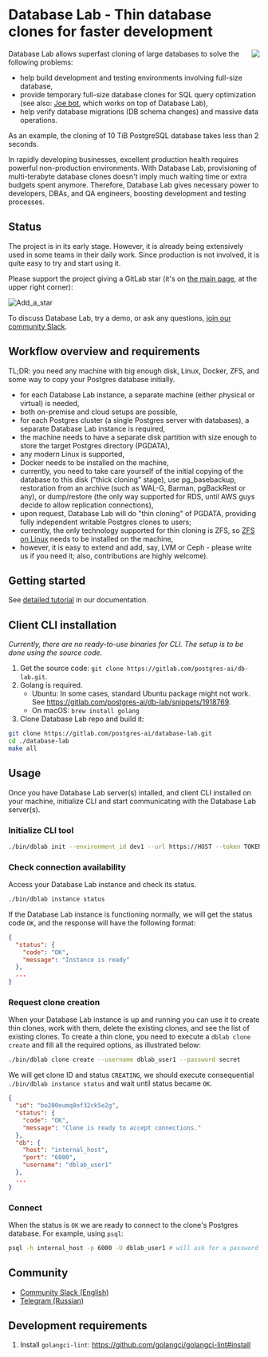 # Database Lab - Thin database clones for faster development

<img src="https://gitlab.com/postgres-ai/database-lab/-/raw/master/assets/db-lab.png" align="right" border="0" />
Database Lab allows superfast cloning of large databases to solve the following problems:

- help build development and testing environments involving full-size database,
- provide temporary full-size database clones for SQL query optimization (see also:
[Joe bot](https://gitlab.com/postgres-ai/joe), which works on top of Database Lab),
- help verify database migrations (DB schema changes) and massive data operations.

As an example, the cloning of 10 TiB PostgreSQL database takes less than 2 seconds.

In rapidly developing businesses, excellent production health requires powerful non-production environments.
With Database Lab, provisioning of multi-terabyte database clones doesn't imply much
waiting time or extra budgets spent anymore. Therefore, Database Lab gives necessary power to developers, DBAs,
and QA engineers, boosting development and testing processes.

## Status

The project is in its early stage. However, it is already being extensively used
in some teams in their daily work. Since production is not involved, it is
quite easy to try and start using it.

Please support the project giving a GitLab star (it's on [the main page](https://gitlab.com/postgres-ai/database-lab),
at the upper right corner):

![Add_a_star](/uploads/a06496bba35e6221b81eea0cd4a4ee44/Screen_Recording_2020-02-04_at_18.39.02.2020-02-04_18_47_42.gif)

To discuss Database Lab, try a demo, or ask any questions, [join our community Slack](https://database-lab-team-slack-invite.herokuapp.com/).

## Workflow overview and requirements

TL;DR: you need any machine with big enough disk, Linux, Docker, ZFS, and some way to copy your Postgres database initially.

- for each Database Lab instance, a separate machine (either physical or virtual) is needed,
- both on-premise and cloud setups are possible,
- for each Postgres cluster (a single Postgres server with databases), a separate Database Lab instance is required,
- the machine needs to have a separate disk partition with size enough to store the target Postgres directory (PGDATA),
- any modern Linux is supported,
- Docker needs to be installed on the machine,
- currently, you need to take care yourself of the initial copying of the database to this disk ("thick cloning" stage),
use pg_basebackup, restoration from an archive (such as WAL-G, Barman, pgBackRest or any), or dump/restore (the only way
supported for RDS, until AWS guys decide to allow replication connections),
- upon request, Database Lab will do "thin cloning" of PGDATA, providing fully independent writable
Postgres clones to users;
- currently, the only technology supported for thin cloning is ZFS,
so [ZFS on Linux](https://zfsonlinux.org/) needs to be installed on the machine,
- however, it is easy to extend and add, say, LVM or Ceph - please write us if you
need it; also, contributions are highly welcome).

## Getting started
See [detailed tutorial](https://postgres.ai/docs/database-lab/1_tutorial)
in our documentation.

## Client CLI installation

*Currently, there are no ready-to-use binaries for CLI. The setup
is to be done using the source code.* <!-- TODO: we need to ship binaries, at least for Linux, better Linux + MacOS -->

1. Get the source code: `git clone https://gitlab.com/postgres-ai/db-lab.git`.
1. Golang is required.
    - Ubuntu: In some cases, standard Ubuntu package might not work. See
https://gitlab.com/postgres-ai/db-lab/snippets/1918769.
    - On macOS: `brew install golang`
1. Clone Database Lab repo and build it:
``` bash
git clone https://gitlab.com/postgres-ai/database-lab.git
cd ./database-lab
make all
```

## Usage
Once you have Database Lab server(s) intalled, and client CLI installed on your machine,
initialize CLI and start communicating with the Database Lab server(s).

### Initialize CLI tool
```bash
./bin/dblab init --environment_id dev1 --url https://HOST --token TOKEN
```

### Check connection availability
Access your Database Lab instance and check its status.
```bash
./bin/dblab instance status
```

If the Database Lab instance is functioning normally, we will get the status
code `OK`, and the response will have the following format:
```json
{
  "status": {
    "code": "OK",
    "message": "Instance is ready"
  },
  ...
}
```

### Request clone creation
When your Database Lab instance is up and running you can use it to create thin
clones, work with them, delete the existing clones, and see the list of
existing clones. To create a thin clone, you need to execute a `dblab clone create`
and fill all the required options, as illustrated below:

```bash
./bin/dblab clone create --username dblab_user1 --password secret
```

We will get clone ID and status `CREATING`, we should execute consequential
`./bin/dblab instance status` and wait until status became `OK`.
```json
{
  "id": "bo200eumq8of32ck5e2g",
  "status": {
    "code": "OK",
    "message": "Clone is ready to accept connections."
  },
  "db": {
    "host": "internal_host",
    "port": "6000",
    "username": "dblab_user1"
  },
  ...
}
```

### Connect
When the status is `OK` we are ready to connect to the clone's Postgres
database. For example, using `psql`:
```bash
psql -h internal_host -p 6000 -U dblab_user1 # will ask for a password unless it's set in either PGPASSWORD or .pgpass
```

## Community
- [Community Slack (English)](https://database-lab-team-slack-invite.herokuapp.com/)
- [Telegram (Russian)](https://t.me/databaselabru)

## Development requirements

1. Install `golangci-lint`: https://github.com/golangci/golangci-lint#install
<!-- TODO: SDK docs -->
<!-- TODO: Contribution guideline -->
